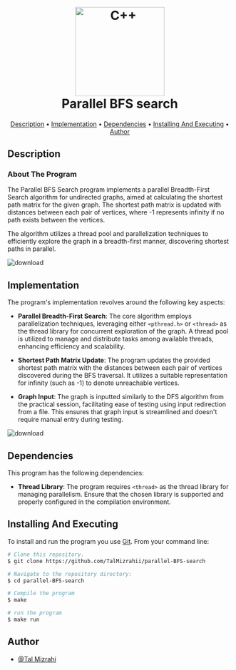 <h1 align="center">
  <br>
  <a href="https://github.com/TalMizrahii/parallel-BFS-search"><img src="https://img.icons8.com/color/344/c-plus-plus-logo.png" alt="C++" width="200"></a>
  <br>
  Parallel BFS search
  <br>
</h1>

<h4 align="center"> </h4>

<p align="center">
  <a href="#description">Description</a> •
  <a href="#implementation">Implementation</a> •
  <a href="#dependencies">Dependencies</a> •
  <a href="#installing-and-executing">Installing And Executing</a> •
  <a href="#author">Author</a> 
</p>

## Description

### About The Program

The Parallel BFS Search program implements a parallel Breadth-First Search algorithm for undirected graphs, aimed at calculating the shortest path matrix for the given graph. The shortest path matrix is updated with distances between each pair of vertices, where -1 represents infinity if no path exists between the vertices. 

The algorithm utilizes a thread pool and parallelization techniques to efficiently explore the graph in a breadth-first manner, discovering shortest paths in parallel. 


![download](https://github.com/TalMizrahii/parallel-BFS-search/assets/103560553/07369659-a288-431e-904f-f8cf97221c3a)

## Implementation

The program's implementation revolves around the following key aspects:

- **Parallel Breadth-First Search**: The core algorithm employs parallelization techniques, leveraging either `<pthread.h>` or `<thread>` as the thread library for concurrent exploration of the graph. A thread pool is utilized to manage and distribute tasks among available threads, enhancing efficiency and scalability.

- **Shortest Path Matrix Update**: The program updates the provided shortest path matrix with the distances between each pair of vertices discovered during the BFS traversal. It utilizes a suitable representation for infinity (such as -1) to denote unreachable vertices.

- **Graph Input**: The graph is inputted similarly to the DFS algorithm from the practical session, facilitating ease of testing using input redirection from a file. This ensures that graph input is streamlined and doesn't require manual entry during testing.

  
![download](https://github.com/TalMizrahii/parallel-BFS-search/assets/103560553/c804452c-9757-4f63-a7ae-9acb12cf2baf)

## Dependencies

This program has the following dependencies:

- **Thread Library**: The program requires `<thread>` as the thread library for managing parallelism. Ensure that the chosen library is supported and properly configured in the compilation environment.

## Installing And Executing

To install and run the program you use [Git](https://git-scm.com). From your command line:

```bash
# Clone this repository.
$ git clone https://github.com/TalMizrahii/parallel-BFS-search

# Navigate to the repository directory:
$ cd parallel-BFS-search

# Compile the program
$ make

# run the program
$ make run
```
## Author

* [@Tal Mizrahi](https://github.com/YuvalArbel1)
